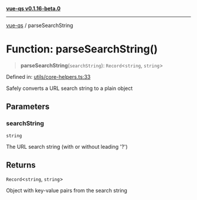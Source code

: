 [**vue-qs v0.1.16-beta.0**](../README.md)

***

[vue-qs](../README.md) / parseSearchString

# Function: parseSearchString()

> **parseSearchString**(`searchString`): `Record`\<`string`, `string`\>

Defined in: [utils/core-helpers.ts:33](https://github.com/iamsomraj/vue-qs/blob/be7516ef29a864f0946d1401d2afac5cf37a73b9/src/utils/core-helpers.ts#L33)

Safely converts a URL search string to a plain object

## Parameters

### searchString

`string`

The URL search string (with or without leading '?')

## Returns

`Record`\<`string`, `string`\>

Object with key-value pairs from the search string
